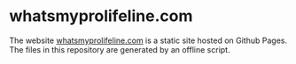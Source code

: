 # whatsmyprolifeline.com
The website [whatsmyprolifeline.com](https://whatsmyprolifeline.com) is a static site hosted on Github Pages. The files in this repository are generated by an offline script.
